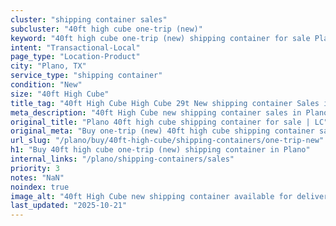 ```yaml
---
cluster: "shipping container sales"
subcluster: "40ft high cube one-trip (new)"
keyword: "40ft high cube one-trip (new) shipping container for sale Plano, TX"
intent: "Transactional-Local"
page_type: "Location-Product"
city: "Plano, TX"
service_type: "shipping container"
condition: "New"
size: "40ft High Cube"
title_tag: "40ft High Cube High Cube 29t New shipping container Sales in Plano | LC Container"
meta_description: "40ft High Cube new shipping container sales in Plano. High cube containers with extra height. Fast delivery, competitive pricing. Serving shipping containers area. Quote ID: YAE. Call (214) 524-4168 for your free quote today."
original_title: "Plano 40ft high cube shipping container for sale | LC"
original_meta: "Buy one-trip (new) 40ft high cube shipping container sale with local delivery in Plano, TX. LC Container — local Since 2003. Request a fast quote today."
url_slug: "/plano/buy/40ft-high-cube/shipping-containers/one-trip-new"
h1: "Buy 40ft high cube one-trip (new) shipping container in Plano"
internal_links: "/plano/shipping-containers/sales"
priority: 3
notes: "NaN"
noindex: true
image_alt: "40ft High Cube new shipping container available for delivery in Plano"
last_updated: "2025-10-21"
---
```


<!-- TODO: Add unique city/inventory copy, images, and internal links here. -->

